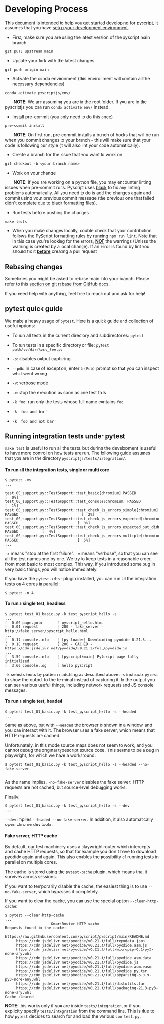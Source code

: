 # Developing Process

This document is intended to help you get started developing for pyscript, it assumes that you have [setup your development environment](setting-up-environment.md).

* First, make sure you are using the latest version of the pyscript main branch

```
git pull upstream main
```

* Update your fork with the latest changes

```
git push origin main
```

* Activate the conda environment (this environment will contain all the necessary dependencies)

```
conda activate pyscriptjs/env/
```
&nbsp;&nbsp;&nbsp;&nbsp;&nbsp;&nbsp; **NOTE**: We are assuming you are in the root folder. If you are in the pyscriptjs you can run `conda activate env/` instead.

* Install pre-commit (you only need to do this once)

```
pre-commit install
```
&nbsp;&nbsp;&nbsp;&nbsp;&nbsp;&nbsp; **NOTE**: On first run, pre-commit installs a bunch of hooks that will be run when you commit changes to your branch - this will make sure that your code is following our style (it will also lint your code automatically).

* Create a branch for the issue that you want to work on

```
git checkout -b <your branch name>
```

* Work on your change

&nbsp;&nbsp;&nbsp;&nbsp;&nbsp;&nbsp; **NOTE**: If you are working on a python file, you may encounter linting issues when pre-commit runs. Pyscript uses [black](https://black.readthedocs.io/en/stable/) to fix any linting problems automatically. All you need to do is add the changes again and commit using your previous commit message (the previous one that failed didn't complete due to black formatting files).

* Run tests before pushing the changes

```
make tests
```

* When you make changes locally, double check that your contribution follows the PyScript formatting rules by running `npm run lint`. Note that in this case you're looking for the errors, <u>**NOT**</u> the warnings (Unless the warning is created by a local change). If an error is found by lint you should fix it <u>**before**</u> creating a pull request


## Rebasing changes

Sometimes you might be asked to rebase main into your branch. Please refer to this [section on git rebase from GitHub docs](https://docs.github.com/en/get-started/using-git/about-git-rebase).

If you need help with anything, feel free to reach out and ask for help!

## pytest quick guide

We make a heavy usage of `pytest`. Here is a quick guide and collection of
useful options:

- To run all tests in the current directory and subdirectories: `pytest`

- To run tests in a specific directory or file: `pytest path/to/dir/test_foo.py`

- `-s`: disables output capturing

- `--pdb`: in case of exception, enter a `(Pdb)` prompt so that you can
  inspect what went wrong.

- `-v`: verbose mode

- `-x`: stop the execution as soon as one test fails

- `-k foo`: run only the tests whose full name contains `foo`

- `-k 'foo and bar'`

- `-k 'foo and not bar'`


## Running integration tests under pytest

`make test` is useful to run all the tests, but during the development is
useful to have more control on how tests are run. The following guide assumes
that you are in the directory `pyscriptjs/tests/integration/`.

#### To run all the integration tests, single or multi core

```
$ pytest -xv
...

test_00_support.py::TestSupport::test_basic[chromium] PASSED                                              [  0%]
test_00_support.py::TestSupport::test_console[chromium] PASSED                                            [  1%]
test_00_support.py::TestSupport::test_check_js_errors_simple[chromium] PASSED                             [  2%]
test_00_support.py::TestSupport::test_check_js_errors_expected[chromium] PASSED                           [  3%]
test_00_support.py::TestSupport::test_check_js_errors_expected_but_didnt_raise[chromium] PASSED           [  4%]
test_00_support.py::TestSupport::test_check_js_errors_multiple[chromium] PASSED                           [  5%]
...
```

`-x` means "stop at the first failure". `-v` means "verbose", so that you can
see all the test names one by one. We try to keep tests in a reasonable order,
from most basic to most complex. This way, if you introduced some bug in very
basic things, you will notice immediately.

If you have the `pytest-xdist` plugin installed, you can run all the
integration tests on 4 cores in parallel:
```
$ pytest -n 4
```

#### To run a single test, headless
```
$ pytest test_01_basic.py -k test_pyscript_hello -s
...
[  0.00 page.goto       ] pyscript_hello.html
[  0.01 request         ] 200 - fake_server - http://fake_server/pyscript_hello.html
...
[  0.17 console.info    ] [py-loader] Downloading pyodide-0.21.3...
[  0.18 request         ] 200 - CACHED - https://cdn.jsdelivr.net/pyodide/v0.21.3/full/pyodide.js
...
[  3.59 console.info    ] [pyscript/main] PyScript page fully initialized
[  3.60 console.log     ] hello pyscript
```

`-k` selects tests by pattern matching as described above. `-s` instructs
`pytest` to show the output to the terminal instead of capturing it. In the
output you can see various useful things, including network requests and JS
console messages.

#### To run a single test, headed
```
$ pytest test_01_basic.py -k test_pyscript_hello -s --headed
...
```

Same as above, but with `--headed` the browser is shown in a window, and you
can interact with it. The browser uses a fake server, which means that HTTP
requests are cached.

Unfortunately, in this mode source maps does not seem to work, and you cannot
debug the original typescript source code. This seems to be a bug in
playwright, for which we have a workaround:

```
$ pytest test_01_basic.py -k test_pyscript_hello -s --headed --no-fake-server
...
```

As the name implies, `-no-fake-server` disables the fake server: HTTP requests
are not cached, but source-level debugging works.

Finally:

```
$ pytest test_01_basic.py -k test_pyscript_hello -s --dev
...
```

`--dev` implies `--headed --no-fake-server`. In addition, it also
automatically open chrome dev tools.


#### Fake server, HTTP cache

By default, our test machinery uses a playwright router which intercepts and
cache HTTP requests, so that for example you don't have to download pyodide
again and again. This also enables the possibility of running tests in
parallel on multiple cores.

The cache is stored using the `pytest-cache` plugin, which means that it
survives across sessions.

If you want to temporarily disable the cache, the easiest thing is to use
`--no-fake-server`, which bypasses it completely.

If you want to clear the cache, you can use the special option
`--clear-http-cache`:

```
$ pytest --clear-http-cache
...
-------------------- SmartRouter HTTP cache --------------------
Requests found in the cache:
     https://raw.githubusercontent.com/pyscript/pyscript/main/README.md
     https://cdn.jsdelivr.net/pyodide/v0.21.3/full/repodata.json
     https://cdn.jsdelivr.net/pyodide/v0.21.3/full/pyodide.asm.js
     https://cdn.jsdelivr.net/pyodide/v0.21.3/full/micropip-0.1-py3-none-any.whl
     https://cdn.jsdelivr.net/pyodide/v0.21.3/full/pyodide.asm.data
     https://cdn.jsdelivr.net/pyodide/v0.21.3/full/pyodide.js
     https://cdn.jsdelivr.net/pyodide/v0.21.3/full/pyodide.asm.wasm
     https://cdn.jsdelivr.net/pyodide/v0.21.3/full/pyodide_py.tar
     https://cdn.jsdelivr.net/pyodide/v0.21.3/full/pyparsing-3.0.9-py3-none-any.whl
     https://cdn.jsdelivr.net/pyodide/v0.21.3/full/distutils.tar
     https://cdn.jsdelivr.net/pyodide/v0.21.3/full/packaging-21.3-py3-none-any.whl
Cache cleared
```

**NOTE**: this works only if you are inside `tests/integration`, or if you
explicitly specify `tests/integration` from the command line. This is due to
how `pytest` decides to search for and load the various `conftest.py`.

